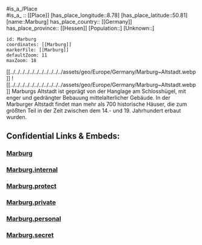 ﻿---
location: [50.81,8.78] 
mapzoom: [7,12] 
mapmarker: city 
type: City
tags:
- geo/City


SpocWebEntityId: 32271
isDeleted: false
confidential: public

---
#is_a_/Place  
#is_a_ :: [[Place]] 
[has_place_longitude::8.78] 
[has_place_latitude::50.81] 
[name::Marburg] 
has_place_country:: [[Germany]]  
has_place_province:: [[Hessen]] 
[Population::] 
[Unknown::] 


```leaflet
id: Marburg
coordinates: [[Marburg]] 
markerFile: [[Marburg]] 
defaultZoom: 11 
maxZoom: 18
```


[[../../../../../../../../../../../assets/geo/Europe/Germany/Marburg~Altstadt.webp]]
![[../../../../../../../../../../../assets/geo/Europe/Germany/Marburg~Altstadt.webp]]
Marburgs Altstadt ist geprägt von der Hanglage am Schlosshügel, 
mit enger und gedrängter Bebauung mittelalterlicher Gebäude. 
In der Marburger Altstadt findet man mehr als 700 historische Häuser, 
die zum größten Teil in der Zeit zwischen dem 14.- und 19. Jahrhundert erbaut wurden.

## Confidential Links & Embeds: 

### [Marburg](/_public/Earth/Continent/Europe/Europe~Central/Germany/Germany~West/Hessen/counties~Hessen/Marburg-Biedenkopf/cities~Marburg-Biedenkopf/Marburg.md) 

### [Marburg.internal](/_internal/Earth/Continent/Europe/Europe~Central/Germany/Germany~West/Hessen/counties~Hessen/Marburg-Biedenkopf/cities~Marburg-Biedenkopf/Marburg.internal.md) 

### [Marburg.protect](/_protect/Earth/Continent/Europe/Europe~Central/Germany/Germany~West/Hessen/counties~Hessen/Marburg-Biedenkopf/cities~Marburg-Biedenkopf/Marburg.protect.md) 

### [Marburg.private](/_private/Earth/Continent/Europe/Europe~Central/Germany/Germany~West/Hessen/counties~Hessen/Marburg-Biedenkopf/cities~Marburg-Biedenkopf/Marburg.private.md) 

### [Marburg.personal](/_personal/Earth/Continent/Europe/Europe~Central/Germany/Germany~West/Hessen/counties~Hessen/Marburg-Biedenkopf/cities~Marburg-Biedenkopf/Marburg.personal.md) 

### [Marburg.secret](/_secret/Earth/Continent/Europe/Europe~Central/Germany/Germany~West/Hessen/counties~Hessen/Marburg-Biedenkopf/cities~Marburg-Biedenkopf/Marburg.secret.md) 
